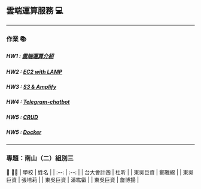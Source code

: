 ## 雲端運算服務 💻
------------------------------
### 作業 📚
##### HW1 : [雲端運算介紹](https://github.com/rui525/FinTech/blob/main/hw/work1.md)
##### HW2 : [EC2 with LAMP](https://youtu.be/qEJeD9jz8mU)
##### HW3 : [S3 & Amplify](https://www.youtube.com/watch?v=uGQcnV25WwU)
##### HW4 : [Telegram-chatbot](https://www.youtube.com/watch?v=rHb4u7u9LSo)
##### HW5 : [CRUD](https://youtu.be/l2PdHunnHsE)
##### HW5 : [Docker](https://youtu.be/YK5_jmeLEM4)
------------------------------
### 專題：南山（二）組別三 
👷 👷‍♀️
| 學校 | 姓名 |
| :--: | :--: |
| 台大會計四 | 杜昕 |
| 東吳巨資 | 鄭雅綿 |
| 東吳巨資 | 張培莉 |
| 東吳巨資 | 潘竑叡 |
| 東吳巨資 | 詹博揚 |

